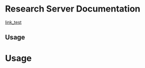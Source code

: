 

## 

# Research Server Documentation

[link_test](https://i-form-node-deployer.netlify.app)

## Usage

# Usage